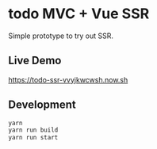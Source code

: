 # todo MVC + Vue SSR
Simple prototype to try out SSR.

## Live Demo
https://todo-ssr-vvyjkwcwsh.now.sh

## Development
```bash
yarn 
yarn run build
yarn run start
```